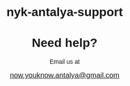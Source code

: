 # nyk-antalya-support

<!DOCTYPE html>
<html lang="en">
<head>
  <meta charset="UTF-8">
  <meta name="viewport" content="width=device-width, initial-scale=1.0">
  <title>Support</title>
</head>
<body style="font-family:sans-serif; text-align:center; padding-top:50px;">
  <h1>Need help?</h1>
  <p>Email us at</p>
  <a href="mailto:now.youknow.antalya@gmail.com" style="font-size:1.2em;">
    now.youknow.antalya@gmail.com
  </a>
</body>
</html>
